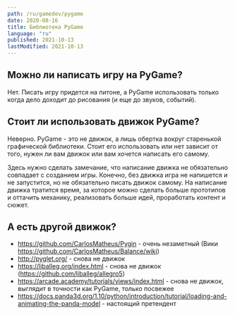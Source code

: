 ```yaml
---
path: /ru/gamedev/pygame
date: 2020-08-16
title: Библиотека PyGame
language: "ru"
published: 2021-10-13
lastModified: 2021-10-13
---
```


## Можно ли написать игру на PyGame? 

Нет. Писать игру придется на питоне, а PyGame использовать только когда дело доходит до рисования (и еще до звуков, событий).

## Стоит ли использовать движок PyGame?

Неверно. PyGame - это не движок, а лишь обертка вокруг старенькой графической библиотеки. Стоит его использовать или нет зависит от того, нужен ли вам движок или вам хочется написать его самому.

Здесь нужно сделать замечание, что написание движка не обязательно совпадает с созданием игры. Конечно, без движка игра не напишется и не запустится, но не обязательно писать движок самому. На написание движка тратится время, за которое можно сделать больше прототипов и оттачить механику, реализовать больше идей, проработать контент и сюжет.

## А есть другой движок?

- https://github.com/CarlosMatheus/Pygin - очень незаметный (Вики https://github.com/CarlosMatheus/Balance/wiki)
- http://pyglet.org/ - снова не движок
- https://liballeg.org/index.html - снова не движок (https://github.com/liballeg/allegro5)
- https://arcade.academy/tutorials/views/index.html - снова не движок, выглядит в точности как PyGame, только посвежее
- https://docs.panda3d.org/1.10/python/introduction/tutorial/loading-and-animating-the-panda-model - настоящий претендент